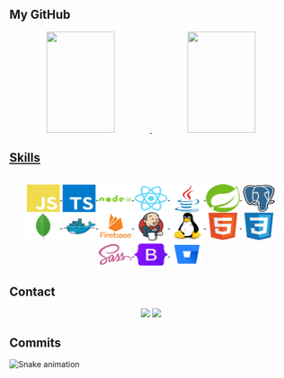 <link rel="stylesheet" href="https://cdn.jsdelivr.net/gh/devicons/devicon@v2.14.0/devicon.min.css">
   
   ## My GitHub
 <a href="#">
  <div align="center" width="100%">
    <img height="180em" width="49%" src="https://github-readme-stats.vercel.app/api?username=Igorrosiak&show_icons=true&theme=radical&include_all_commits=true&count_private=true"/>
   <img height="180em" width="49%" src="https://github-readme-stats.vercel.app/api/top-langs/?username=Igorrosiak&layout=compact&langs_count=7&theme=radical"/>
  </div>

  ## Skills
  <div align="center" style="display: inline_block"><br>
    <img align="center" alt="JS-Icon" height="50" width="60" src="https://raw.githubusercontent.com/devicons/devicon/master/icons/javascript/javascript-plain.svg">
     <img align="center" alt="TS-Icon" height="50" width="60" src="https://github.com/devicons/devicon/blob/master/icons/typescript/typescript-original.svg">
     <img align="center" alt="Node-Icon" height="50" width="60" src="https://github.com/devicons/devicon/blob/master/icons/nodejs/nodejs-plain-wordmark.svg">
     <img align="center" alt="React-Icon" height="50" width="60" src="https://github.com/devicons/devicon/blob/master/icons/react/react-original.svg">
     <img align="center" alt="Java-Icon" height="50" width="60" src="https://raw.githubusercontent.com/devicons/devicon/master/icons/java/java-original.svg">
     <img align="center" alt="Spring-Icon" height="50" width="60" src="https://github.com/devicons/devicon/blob/master/icons/spring/spring-original.svg">
     <img align="center" alt="Postgres-Icon" height="50" width="60" src="https://github.com/devicons/devicon/blob/master/icons/postgresql/postgresql-original.svg">
     <img align="center" alt="MongoDB-Icon" height="50" width="60" src="https://github.com/devicons/devicon/blob/master/icons/mongodb/mongodb-original.svg">
     <img align="center" alt="Docker-Icon" height="50" width="60" src="https://github.com/devicons/devicon/blob/master/icons/docker/docker-original.svg"> 
     <img align="center" alt="Firebase-Icon" height="50" width="60" src="https://github.com/devicons/devicon/blob/master/icons/firebase/firebase-plain-wordmark.svg">
     <img align="center" alt="Jenkins-Icon" height="50" width="60" src="https://github.com/devicons/devicon/blob/master/icons/jenkins/jenkins-original.svg">
    <img align="center" alt="Linux-Icon" height="50" width="60" src="https://github.com/devicons/devicon/blob/master/icons/linux/linux-original.svg">
    <img align="center" alt="HTML-Icon" height="50" width="60" src="https://raw.githubusercontent.com/devicons/devicon/master/icons/html5/html5-original.svg">
    <img align="center" alt="CSS-Icon" height="50" width="60" src="https://raw.githubusercontent.com/devicons/devicon/master/icons/css3/css3-original.svg">
     <img align="center" alt="SCSS-Icon" height="50" width="60" src="https://github.com/devicons/devicon/blob/master/icons/sass/sass-original.svg">
    <img align="center" alt="Bootstrap-Icon" height="50" width="60" src="https://github.com/devicons/devicon/blob/master/icons/bootstrap/bootstrap-original.svg">
    <img align="center" alt="Bitbucket-Icon" height="50" width="60" src="https://github.com/devicons/devicon/blob/master/icons/bitbucket/bitbucket-original.svg">
  </div>
 </a>

 ## Contact
 <div align="center"> 
   <a href="https://www.linkedin.com/in/igor-rosiak/" target="_blank"><img width="120" src="https://img.shields.io/badge/-LinkedIn-%230077B5?style=for-the-badge&logo=linkedin&logoColor=white"></a> 
   <a href="mailto:igorluizbelterrosiak@gmail.com" target="_blank"><img width="95" src="https://img.shields.io/badge/Gmail-D14836?style=for-the-badge&logo=gmail&logoColor=white" target="_blank"></a> 
 </div>
 
 ## Commits

 ![Snake animation](https://github.com/Igorrosiak/Igorrosiak/blob/output/github-contribution-grid-snake.svg)
